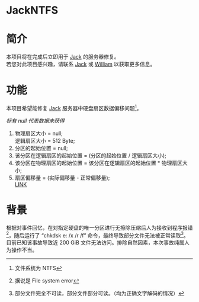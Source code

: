 # JackNTFS

# 简介
本项目将在完成后立即用于 [Jack](https://github.com/imJack6) 的服务器修复。  
若您对此项目感兴趣，请联系 [Jack](https://github.com/imJack6) 或 [William](https://github.com/WilliamPascal) 以获取更多信息。  

# 功能
本项目希望能修复 [Jack](https://github.com/imJack6) 服务器中硬盘扇区数据偏移问题[^0]。  

*标有 null 代表数据未获得*  

1.  物理扇区大小 = null;  
    逻辑扇区大小 = 512 Byte;  
2.  分区的起始位置 = null;  
3.  该分区在逻辑扇区的起始位置 = (分区的起始位置 / 逻辑扇区大小);  
4.  该分区在物理扇区的起始位置 = 该分区在逻辑扇区的起始位置 * 物理扇区大小;  
5.  扇区偏移量 = (实际偏移量 - 正常偏移量);  
[LINK](https://zhuanlan.zhihu.com/p/446972214)  

# 背景
根据对事件回忆，在对指定硬盘的唯一分区进行无擦除压缩后人为接收到程序报错[^1]，随后运行了 “chkdsk e: /x /r /f” 命令，最终导致部分文件无法被正常读取[^2]。  
目前已知该事故导致近 200 GiB 文件无法访问。排除自然因素，本次事故纯属人为操作不当。  

[^0]: 文件系统为 NTFS  
[^1]: 据说是 File system error  
[^2]: 部分文件完全不可读，部分文件部分可读。（均为正确文字解码的情况）  
